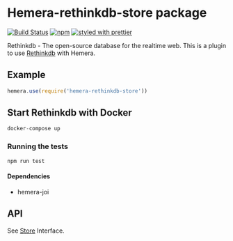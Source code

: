 # Hemera-rethinkdb-store package

[![Build Status](https://travis-ci.org/hemerajs/hemera-rethinkdb-store.svg?branch=master)](https://travis-ci.org/hemerajs/hemera-rethinkdb-store)
[![npm](https://img.shields.io/npm/v/hemera-rethinkdb-store.svg?maxAge=3600)](https://www.npmjs.com/package/hemera-rethinkdb-store)
[![styled with prettier](https://img.shields.io/badge/styled_with-prettier-ff69b4.svg)](#badge)

Rethinkdb - The open-source database for the realtime web.
This is a plugin to use [Rethinkdb](https://rethinkdb.com) with Hemera.

## Example
```js
hemera.use(require('hemera-rethinkdb-store'))
```

## Start Rethinkdb with Docker

```js
docker-compose up
```

### Running the tests

```
npm run test
```

#### Dependencies
- hemera-joi

## API

See [Store](https://github.com/hemerajs/hemera/tree/master/packages/hemera-store) Interface.
